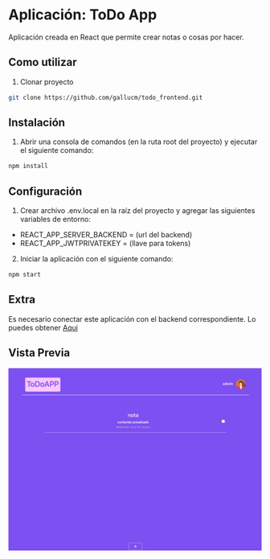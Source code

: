 # Aplicación: ToDo App
Aplicación creada en React que permite crear notas o cosas por hacer.

## Como utilizar
1. Clonar proyecto
```bash
git clone https://github.com/gallucm/todo_frontend.git
```
## Instalación
1. Abrir una consola de comandos (en la ruta root del proyecto) y ejecutar el siguiente comando:
```bash
npm install
```
## Configuración
1. Crear archivo .env.local en la raíz del proyecto y agregar las siguientes variables de entorno:
  - REACT_APP_SERVER_BACKEND = (url del backend)
  - REACT_APP_JWTPRIVATEKEY = (llave para tokens)
  
2. Iniciar la aplicación con el siguiente comando:
```bash
npm start
```
## Extra
Es necesario conectar este aplicación con el backend correspondiente. Lo puedes obtener [Aqui](https://github.com/gallucm/todo_backend.git)

## Vista Previa
![](/preview.png)
